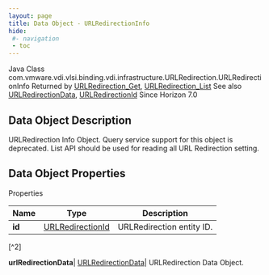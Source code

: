 ```yaml
---
layout: page
title: Data Object - URLRedirectionInfo
hide:
 #- navigation
 - toc
---
```






Java Class
    com.vmware.vdi.vlsi.binding.vdi.infrastructure.URLRedirection.URLRedirectionInfo
Returned by
     [URLRedirection_Get](vdi.infrastructure.URLRedirection.md#get), [URLRedirection_List](vdi.infrastructure.URLRedirection.md#list)
See also
     [URLRedirectionData](vdi.infrastructure.URLRedirection.URLRedirectionData.md), [URLRedirectionId](vdi.entity.URLRedirectionId.md)
Since 
    Horizon 7.0

## Data Object Description 

URLRedirection Info Object. Query service support for this object is deprecated. List API should be used for reading all URL Redirection setting. 

## Data Object Properties

Properties

Name |  Type |  Description   
---|---|---  
**id**| [URLRedirectionId](vdi.entity.URLRedirectionId.md)|  URLRedirection entity ID.   


[^2]

  
**urlRedirectionData**| [URLRedirectionData](vdi.infrastructure.URLRedirection.URLRedirectionData.md)|  URLRedirection Data Object.   
  
  

  

